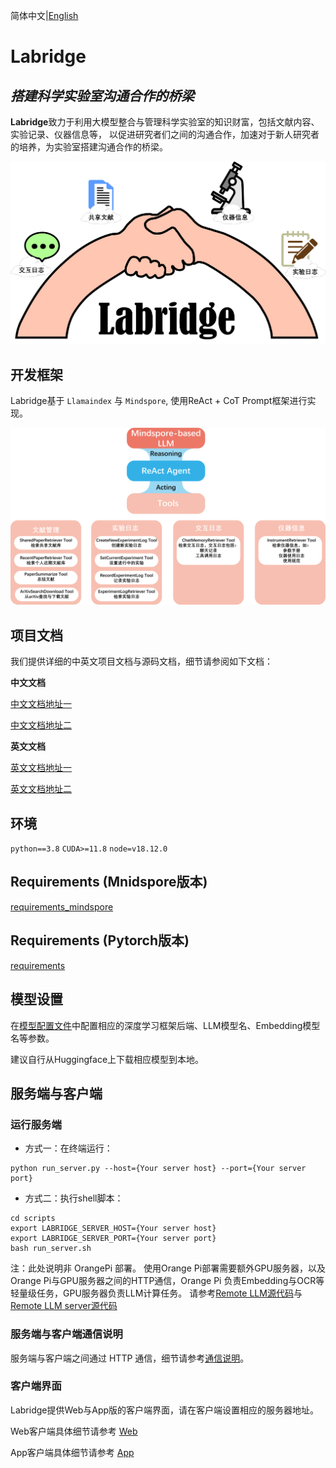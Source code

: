 简体中文|[English](README_EN.md)

# Labridge

## _搭建科学实验室沟通合作的桥梁_ 

**Labridge**致力于利用大模型整合与管理科学实验室的知识财富，包括文献内容、实验记录、仪器信息等，
以促进研究者们之间的沟通合作，加速对于新人研究者的培养，为实验室搭建沟通合作的桥梁。

![Labridge](./docs/assets/images/home.jpg)

## 开发框架
Labridge基于 `Llamaindex` 与 `Mindspore`, 使用ReAct + CoT Prompt框架进行实现。

![Framework](./docs/zh/agent_tools/tools/images/react_tools.png)

## 项目文档
我们提供详细的中英文项目文档与源码文档，细节请参阅如下文档：

**中文文档**

[中文文档地址一](https://scramblingsnail.github.io/Labridge/)

[中文文档地址二](https://labridge.readthedocs.io/zh-cn/latest/)

**英文文档**

[英文文档地址一](https://scramblingsnail.github.io/Labridge/en/)

[英文文档地址二](https://labridge.readthedocs.io/zh-cn/latest/en/)

## 环境
`python==3.8`
`CUDA>=11.8`
`node=v18.12.0`

## Requirements (Mnidspore版本)
[requirements_mindspore](./requirements/requirements_mindspore.txt)

## Requirements (Pytorch版本)
[requirements](./requirements/requirements.txt)

## 模型设置
在[模型配置文件](./model_cfg.yaml)中配置相应的深度学习框架后端、LLM模型名、Embedding模型名等参数。

建议自行从Huggingface上下载相应模型到本地。

## 服务端与客户端

### 运行服务端
- 方式一：在终端运行：
```shell
python run_server.py --host={Your server host} --port={Your server port}
```

- 方式二：执行shell脚本：
```shell
cd scripts
export LABRIDGE_SERVER_HOST={Your server host}
export LABRIDGE_SERVER_PORT={Your server port}
bash run_server.sh
```

注：此处说明非 OrangePi 部署。
使用Orange Pi部署需要额外GPU服务器，以及Orange Pi与GPU服务器之间的HTTP通信，Orange Pi 负责Embedding与OCR等轻量级任务，GPU服务器负责LLM计算任务。
请参考[Remote LLM源代码](./labridge/models/remote/remote_models.py)与[Remote LLM server源代码](./labridge/models/remote/remote_server.py)

### 服务端与客户端通信说明
服务端与客户端之间通过 HTTP 通信，细节请参考[通信说明](./docs/zh/interface/server-client.md)。

### 客户端界面
Labridge提供Web与App版的客户端界面，请在客户端设置相应的服务器地址。

Web客户端具体细节请参考
[Web](./docs/zh/interface/web_ui.md)

App客户端具体细节请参考
[App](./docs/zh/interface/app.md)
